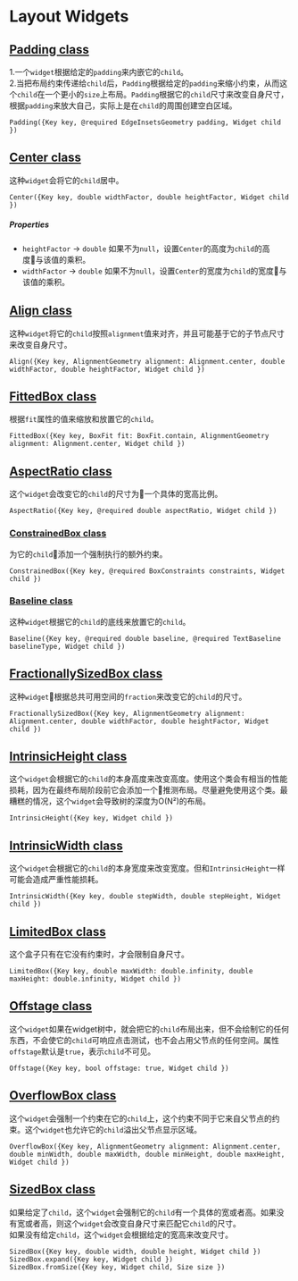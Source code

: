 # Layout Widgets

## [Padding class](https://docs.flutter.io/flutter/widgets/Padding-class.html)
1.一个`widget`根据给定的`padding`来内嵌它的`child`。<br>
2.当把布局约束传递给`child`后，`Padding`根据给定的`padding`来缩小约束，从而这个`child`在一个更小的`size`上布局。`Padding`根据它的`child`尺寸来改变自身尺寸，根据`padding`来放大自己，实际上是在`child`的周围创建空白区域。
```
Padding({Key key, @required EdgeInsetsGeometry padding, Widget child })
```

## [Center class](https://docs.flutter.io/flutter/widgets/Center-class.html)
这种`widget`会将它的`child`居中。
```
Center({Key key, double widthFactor, double heightFactor, Widget child })
```
##### Properties
* `heightFactor` -> `double` 如果不为`null`，设置`Center`的高度为`child`的高度与该值的乘积。
* `widthFactor` -> `double` 如果不为`null`，设置`Center`的宽度为`child`的宽度与该值的乘积。

## [Align class](https://docs.flutter.io/flutter/widgets/Align-class.html)
这种`widget`将它的`child`按照`alignment`值来对齐，并且可能基于它的子节点尺寸来改变自身尺寸。
```
Align({Key key, AlignmentGeometry alignment: Alignment.center, double widthFactor, double heightFactor, Widget child })
```

## [FittedBox class](https://docs.flutter.io/flutter/widgets/FittedBox-class.html)
根据`fit`属性的值来缩放和放置它的`child`。
```
FittedBox({Key key, BoxFit fit: BoxFit.contain, AlignmentGeometry alignment: Alignment.center, Widget child })
```

## [AspectRatio class](https://docs.flutter.io/flutter/widgets/AspectRatio-class.html)
这个`widget`会改变它的`child`的尺寸为一个具体的宽高比例。
```
AspectRatio({Key key, @required double aspectRatio, Widget child })
```

### [ConstrainedBox class](https://docs.flutter.io/flutter/widgets/ConstrainedBox-class.html)
为它的`child`添加一个强制执行的额外约束。
```
ConstrainedBox({Key key, @required BoxConstraints constraints, Widget child })
```

### [Baseline class](https://docs.flutter.io/flutter/widgets/Baseline-class.html)
这种`widget`根据它的`child`的底线来放置它的`child`。
```
Baseline({Key key, @required double baseline, @required TextBaseline baselineType, Widget child })
```

## [FractionallySizedBox class](https://docs.flutter.io/flutter/widgets/FractionallySizedBox-class.html)
这种`widget`根据总共可用空间的`fraction`来改变它的`child`的尺寸。
```
FractionallySizedBox({Key key, AlignmentGeometry alignment: Alignment.center, double widthFactor, double heightFactor, Widget child })
```

## [IntrinsicHeight class](https://docs.flutter.io/flutter/widgets/IntrinsicHeight-class.html)
这个`widget`会根据它的`child`的本身高度来改变高度。使用这个类会有相当的性能损耗，因为在最终布局阶段前它会添加一个推测布局。尽量避免使用这个类。最糟糕的情况，这个`widget`会导致树的深度为O(N²)的布局。
```
IntrinsicHeight({Key key, Widget child })
```

## [IntrinsicWidth class](https://docs.flutter.io/flutter/widgets/IntrinsicWidth-class.html)
这个`widget`会根据它的`child`的本身宽度来改变宽度。但和`IntrinsicHeight`一样可能会造成严重性能损耗。
```
IntrinsicWidth({Key key, double stepWidth, double stepHeight, Widget child })
```

## [LimitedBox class](https://docs.flutter.io/flutter/widgets/LimitedBox-class.html)
这个盒子只有在它没有约束时，才会限制自身尺寸。
```
LimitedBox({Key key, double maxWidth: double.infinity, double maxHeight: double.infinity, Widget child })
```

## [Offstage class](https://docs.flutter.io/flutter/widgets/Offstage-class.html)
这个`widget`如果在widget树中，就会把它的`child`布局出来，但不会绘制它的任何东西，不会使它的`child`可响应点击测试，也不会占用父节点的任何空间。属性`offstage`默认是`true`，表示`child`不可见。
```
Offstage({Key key, bool offstage: true, Widget child })
```

## [OverflowBox class](https://docs.flutter.io/flutter/widgets/OverflowBox-class.html)
这个`widget`会强制一个约束在它的`child`上，这个约束不同于它来自父节点的约束。这个`widget`也允许它的`child`溢出父节点显示区域。
```
OverflowBox({Key key, AlignmentGeometry alignment: Alignment.center, double minWidth, double maxWidth, double minHeight, double maxHeight, Widget child })
```

## [SizedBox class](https://docs.flutter.io/flutter/widgets/SizedBox-class.html)
如果给定了`child`，这个`widget`会强制它的`child`有一个具体的宽或者高。如果没有宽或者高，则这个`widget`会改变自身尺寸来匹配它`child`的尺寸。<br>
如果没有给定`child`，这个`widget`会根据给定的宽高来改变尺寸。
```
SizedBox({Key key, double width, double height, Widget child })
SizedBox.expand({Key key, Widget child })
SizedBox.fromSize({Key key, Widget child, Size size })
```